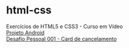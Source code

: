 # html-css
 Exercícios de HTML5 e CSS3 - Curso em Vídeo
 <br>
<a href="https://kimberlly-ribeiro.github.io/projeto-android/" target="_blank">Projeto Android</a>
<br>
<a href="https://kimberlly-ribeiro.github.io/DesafioPessoal-001/" target="_blank"> Desafio Pessoal 001 - Card de cancelamento</a>
<br>